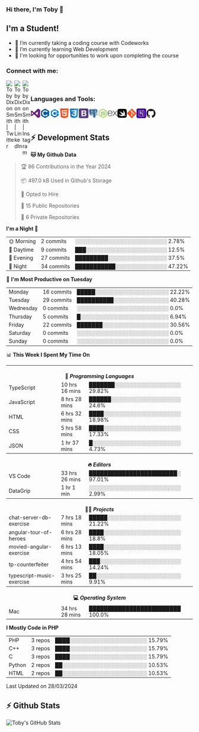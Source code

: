 ### Hi there, I'm Toby 👋

## I'm a Student!
- 🔭 I’m currently taking a coding course with Codeworks
- 🌱 I’m currently learning Web Development
- 💬 I'm looking for opportunities to work upon completing the course

### Connect with me:

[<img align="left" alt="Toby Dixon Smith | Twitter" width="22px" src="https://cdn.jsdelivr.net/npm/simple-icons@v3/icons/twitter.svg" />][twitter]
[<img align="left" alt="Toby Dixon Smith | LinkedIn" width="22px" src="https://cdn.jsdelivr.net/npm/simple-icons@v3/icons/linkedin.svg" />][linkedin]
[<img align="left" alt="Toby Dixon Smith | Instagram" width="22px" src="https://cdn.jsdelivr.net/npm/simple-icons@v3/icons/instagram.svg" />][instagram]

[twitter]: https://twitter.com/TobyDixonSmith1
[instagram]: https://www.instagram.com/toby_ds1/
[linkedin]: https://www.linkedin.com/in/toby-dixon-smith-4734331a3/

<br />

### Languages and Tools:

<img align="left" alt="Visual Studio Code" title="Visual Studio Code" width="26px" src="logos/visualstudio.png" />
<img align="left" alt="C" title="C" width="26px" src="logos/c.png" />
<img align="left" alt="C++" title="C++" width="26px" src="logos/c-plus.png" />
<img align="left" alt="HTML5" title="HTML 5" width="26px" src="logos/html.png" />
<img align="left" alt="CSS3" title="CSS 3" width="26px" src="logos/css3.png" />
<img align="left" alt="BootStrap" title="BootStrap" width="26px" src="logos/bootstrap.png" />
<img align="left" alt="PostgresSQL" title="PostgresSPQ" width="26px" src="logos/postgresql.png" />
<img align="left" alt="Node JS" title="Node JS" width="26px" src="logos/node-js.png" />
<img align="left" alt="Express" title="Express" width="26px" src="logos/express.png" />
<img align="left" alt="Swift" title="Swift" width="26px" src="logos/swift.png" />
<img align="left" alt="Git" title="Git" width="26px" src="logos/git.png" />
<img align="left" alt="Heroku" title="Heroku" width="26px" src="logos/heroku.png" />
<img align="left" alt="GitHub" title="GitHub" width="26px" src="logos/github.png" />
<br />
<br />

## :zap: Development Stats

<!--START_SECTION:waka-->
**🐱 My Github Data** 

> 🏆 86 Contributions in the Year 2024
 > 
> 📦 497.0 kB Used in Github's Storage 
 > 
> 💼 Opted to Hire
 > 
> 📜 15 Public Repositories 
 > 
> 🔑 6 Private Repositories  
 > 
**I'm a Night 🦉** 

<table>
  <tr><td>🌞 Morning</td><td>2 commits</td><td>░░░░░░░░░░░░░░░░░░░░░░░░░   2.78%</td></tr> 
  <tr><td>🌆 Daytime</td><td>9 commits</td><td>███░░░░░░░░░░░░░░░░░░░░░░   12.5%</td></tr> 
  <tr><td>🌃 Evening</td><td>27 commits</td><td>█████████░░░░░░░░░░░░░░░░   37.5%</td></tr> 
  <tr><td>🌙 Night</td><td>34 commits</td><td>███████████░░░░░░░░░░░░░░   47.22%</td></tr>
</table>

📅 **I'm Most Productive on Tuesday** 

<table>
  <tr><td>Monday</td><td>16 commits</td><td>█████░░░░░░░░░░░░░░░░░░░░   22.22%</td></tr> 
  <tr><td>Tuesday</td><td>29 commits</td><td>██████████░░░░░░░░░░░░░░░   40.28%</td></tr> 
  <tr><td>Wednesday</td><td>0 commits</td><td>░░░░░░░░░░░░░░░░░░░░░░░░░   0.0%</td></tr> 
  <tr><td>Thursday</td><td>5 commits</td><td>█░░░░░░░░░░░░░░░░░░░░░░░░   6.94%</td></tr> 
  <tr><td>Friday</td><td>22 commits</td><td>███████░░░░░░░░░░░░░░░░░░   30.56%</td></tr> 
  <tr><td>Saturday</td><td>0 commits</td><td>░░░░░░░░░░░░░░░░░░░░░░░░░   0.0%</td></tr> 
  <tr><td>Sunday</td><td>0 commits</td><td>░░░░░░░░░░░░░░░░░░░░░░░░░   0.0%</td></tr>
</table>

📊 **This Week I Spent My Time On** 

<table>
<tr><th colspan="3"><br>💬 <i>Programming Languages</i></th></tr> 
  <tr><td>TypeScript</td><td>10 hrs 16 mins</td><td>███████░░░░░░░░░░░░░░░░░░   29.82%</td></tr> 
  <tr><td>JavaScript</td><td>8 hrs 28 mins</td><td>██████░░░░░░░░░░░░░░░░░░░   24.6%</td></tr> 
  <tr><td>HTML</td><td>6 hrs 32 mins</td><td>████░░░░░░░░░░░░░░░░░░░░░   18.98%</td></tr> 
  <tr><td>CSS</td><td>5 hrs 58 mins</td><td>████░░░░░░░░░░░░░░░░░░░░░   17.33%</td></tr> 
  <tr><td>JSON</td><td>1 hr 37 mins</td><td>█░░░░░░░░░░░░░░░░░░░░░░░░   4.73%</td></tr>

<tr><th colspan="3"><br>🔥 <i>Editors</i></th></tr> 
  <tr><td>VS Code</td><td>33 hrs 26 mins</td><td>████████████████████████░   97.01%</td></tr> 
  <tr><td>DataGrip</td><td>1 hr 1 min</td><td>░░░░░░░░░░░░░░░░░░░░░░░░░   2.99%</td></tr>

<tr><th colspan="3"><br>🐱‍💻 <i>Projects</i></th></tr> 
  <tr><td>chat-server-db-exercise</td><td>7 hrs 18 mins</td><td>█████░░░░░░░░░░░░░░░░░░░░   21.22%</td></tr> 
  <tr><td>angular-tour-of-heroes</td><td>6 hrs 28 mins</td><td>████░░░░░░░░░░░░░░░░░░░░░   18.8%</td></tr> 
  <tr><td>movied-angular-exercise</td><td>6 hrs 13 mins</td><td>████░░░░░░░░░░░░░░░░░░░░░   18.05%</td></tr> 
  <tr><td>tp-counterfeiter</td><td>4 hrs 54 mins</td><td>███░░░░░░░░░░░░░░░░░░░░░░   14.24%</td></tr> 
  <tr><td>typescript-music-exercise</td><td>3 hrs 25 mins</td><td>██░░░░░░░░░░░░░░░░░░░░░░░   9.91%</td></tr>

<tr><th colspan="3"><br>💻 <i>Operating System</i></th></tr> 
  <tr><td>Mac</td><td>34 hrs 28 mins</td><td>█████████████████████████   100.0%</td></tr>
</table>

**I Mostly Code in PHP** 

<table>
  <tr><td>PHP</td><td>3 repos</td><td>████░░░░░░░░░░░░░░░░░░░░░   15.79%</td></tr> 
  <tr><td>C++</td><td>3 repos</td><td>████░░░░░░░░░░░░░░░░░░░░░   15.79%</td></tr> 
  <tr><td>C</td><td>3 repos</td><td>████░░░░░░░░░░░░░░░░░░░░░   15.79%</td></tr> 
  <tr><td>Python</td><td>2 repos</td><td>██░░░░░░░░░░░░░░░░░░░░░░░   10.53%</td></tr> 
  <tr><td>HTML</td><td>2 repos</td><td>██░░░░░░░░░░░░░░░░░░░░░░░   10.53%</td></tr>
</table>



 Last Updated on 28/03/2024
<!--END_SECTION:waka-->

## :zap: Github Stats

<img align="left" alt="Toby's GitHub Stats" src="http://github-readme-stats.tobyds.vercel.app/api?username=TobyDS&hide=stars,contribs&show_icons=true&theme=dark&hide_border=true" />
